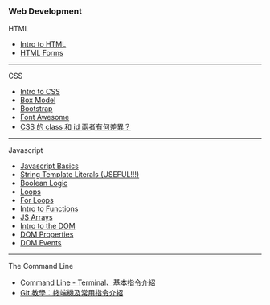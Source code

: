 ### Web Development

HTML
* [Intro to HTML](http://webdev.slides.com/coltsteele/deck-7-50#/)
* [HTML Forms](http://webdev.slides.com/coltsteele/deck-8-51#/)

---

CSS
* [Intro to CSS](http://webdev.slides.com/coltsteele/deck-7-10-53)
* [Box Model](http://webdev.slides.com/coltsteele/deck-7-10-11-12-13-56)
* [Bootstrap](https://getbootstrap.com/)
* [Font Awesome](https://fontawesome.com/start)
* [CSS 的 class 和 id 兩者有何差異？](https://github.com/Chiehcode/Web_Development/blob/master/CSS/CSS%20%E7%9A%84%20class%20%E5%92%8C%20id%20%E5%85%A9%E8%80%85%E6%9C%89%E4%BD%95%E5%B7%AE%E7%95%B0%3F.md)

---

Javascript
* [Javascript Basics](http://webdev.slides.com/coltsteele/javascript-basics-57)
* [String Template Literals (USEFUL!!!)](https://github.com/Chiehcode/Web_Development/blob/master/Javascript/String%20Template%20Literals%20(USEFUL!!!).md)
* [Boolean Logic](http://webdev.slides.com/coltsteele/deck-4-47)
* [Loops](http://webdev.slides.com/coltsteele/loops-58)
* [For Loops](http://webdev.slides.com/coltsteele/loops-18-59)
* [Intro to Functions](http://webdev.slides.com/coltsteele/javascript-basics-20-21-22-23-64)
* [JS Arrays](http://webdev.slides.com/coltsteele/javascript-basics-20-61)
* [Intro to the DOM](http://webdev.slides.com/coltsteele/intro-to-the-dom-70)
* [DOM Properties](http://webdev.slides.com/coltsteele/deck-30-31-72#/6)
* [DOM Events](http://webdev.slides.com/coltsteele/dom-events-73)

---

The Command Line
* [Command Line - Terminal、基本指令介紹](https://yakimhsu.com/project/project_w1_CommandLine.html)
* [Git 教學：終端機及常用指令介紹](https://gitbook.tw/chapters/command-line/command-line.html)
